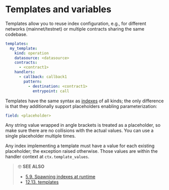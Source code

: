 # Templates and variables

Templates allow you to reuse index configuration, e.g., for different networks (mainnet/testnet) or multiple contracts sharing the same codebase.

```yaml
templates:
  my_template:
    kind: operation
    datasource: <datasource>
    contracts:
      - <contract1>
    handlers:
      - callback: callback1
        pattern:
          - destination: <contract1>
            entrypoint: call
```

Templates have the same syntax as [indexes](indexes/README.md) of all kinds; the only difference is that they additionally support placeholders enabling parameterization:

```yaml
field: <placeholder>
```

Any string value wrapped in angle brackets is treated as a placeholder, so make sure there are no collisions with the actual values. You can use a single placeholder multiple times.

Any index implementing a template must have a value for each existing placeholder; the exception raised otherwise. Those values are within the handler context at `ctx.template_values`.

> 🤓 **SEE ALSO**
>
> * [5.9. Spawning indexes at runtime](../advanced/index-factories.md)
> * [12.13. templates](../config-reference/templates.md)
